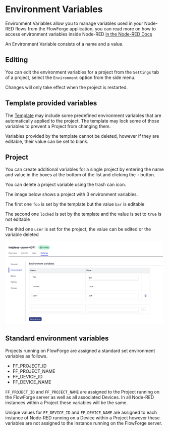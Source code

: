 # Environment Variables

Environment Variables allow you to manage variables used in your Node-RED flows from the FlowForge application, you can read more on how to access environment variables inside Node-RED [in the Node-RED Docs](https://nodered.org/docs/user-guide/environment-variables)

An Environment Variable consists of a name and a value.

## Editing 

You can edit the environment variables for a project from the `Settings` tab of a project, select the `Environment` option from the side menu.

Changes will only take effect when the project is restarted.

## Template provided variables

The [Template](concepts.md#project-template) may include some predefined environment 
variables that are automatically applied to the project. The template may lock
some of those variables to prevent a Project from changing them.

Variables provided by the template cannot be deleted, however if they are editable, their value can be set to blank.

## Project

You can create additional variables for a single project by entering the name and value in the boxes at the bottom of the list and clicking the `+` button.

You can delete a project variable using the trash can icon.

The image below shows a project with 3 environment variables.

The first one `foo` is set by the template but the value `bar` is editable

The second one `locked` is set by the template and the value is set to `true` is not editable

The third one `user` is set for the project, the value can be edited or the variable deleted

<img src="images/project-envvar.png" width="500" />

## Standard environment variables

Projects running on FlowForge are assigned a standard set environment variables as follows.

- FF_PROJECT_ID
- FF_PROJECT_NAME
- FF_DEVICE_ID
- FF_DEVICE_NAME

`FF_PROJECT_ID` and `FF_PROJECT_NAME` are assigned to the Project running on the FlowForge server as well as all associated Devices. In all Node-RED instances within a Project these variables will be the same.

Unique values for `FF_DEVICE_ID` and `FF_DEVICE_NAME` are assigned to each instance of Node-RED running on a Device within a Project however these variables are not assigned to the instance running on the FlowForge server.


